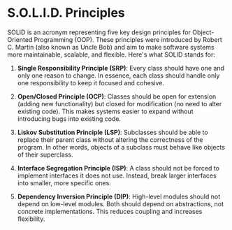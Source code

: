 # S.O.L.I.D. Principles

SOLID is an acronym representing five key design principles for Object-Oriented Programming (OOP). These principles were introduced by Robert C. Martin (also known as Uncle Bob) and aim to make software systems more maintainable, scalable, and flexible. Here's what SOLID stands for:

1. **Single Responsibility Principle (SRP)**: Every class should have one and only one reason to change. In essence, each class should handle only one responsibility to keep it focused and cohesive.

2. **Open/Closed Principle (OCP)**: Classes should be open for extension (adding new functionality) but closed for modification (no need to alter existing code). This makes systems easier to expand without introducing bugs into existing code.

3. **Liskov Substitution Principle (LSP)**: Subclasses should be able to replace their parent class without altering the correctness of the program. In other words, objects of a subclass must behave like objects of their superclass.

4. **Interface Segregation Principle (ISP)**: A class should not be forced to implement interfaces it does not use. Instead, break larger interfaces into smaller, more specific ones.

5. **Dependency Inversion Principle (DIP)**: High-level modules should not depend on low-level modules. Both should depend on abstractions, not concrete implementations. This reduces coupling and increases flexibility.


